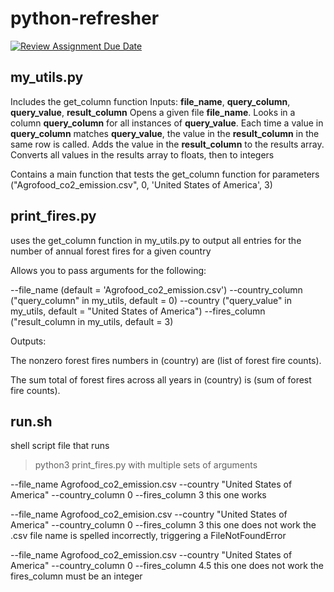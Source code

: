 # python-refresher

[![Review Assignment Due Date](https://classroom.github.com/assets/deadline-readme-button-22041afd0340ce965d47ae6ef1cefeee28c7c493a6346c4f15d667ab976d596c.svg)](https://classroom.github.com/a/_G_SdF8U)

## my_utils.py

Includes the get_column function
Inputs: **file_name**, **query_column**, **query_value**, **result_column**
Opens a given file **file_name**.
Looks in a column **query_column** for all instances of **query_value**.
Each time a value in **query_column** matches **query_value**, the value in the **result_column** in the same row is called.
Adds the value in the **result_column** to the results array.
Converts all values in the results array to floats, then to integers

Contains a main function that tests the get_column function for parameters ("Agrofood_co2_emission.csv", 0, 'United States of America', 3)

## print_fires.py

uses the get_column function in my_utils.py to output all entries for the number of annual forest fires for a given country

Allows you to pass arguments for the following:

--file_name (default = 'Agrofood_co2_emission.csv')
--country_column ("query_column" in my_utils, default = 0)
--country ("query_value" in my_utils, default = "United States of America")
--fires_column ("result_column in my_utils, default = 3)

Outputs:

The nonzero forest fires numbers in (country) are (list of forest fire counts).

The sum total of forest fires across all years in (country) is (sum of forest fire counts).

## run.sh

shell script file that runs
> python3 print_fires.py
with multiple sets of arguments

--file_name Agrofood_co2_emission.csv --country "United States of America" --country_column 0 --fires_column 3
    this one works

--file_name Agrofood_co2_emision.csv --country "United States of America" --country_column 0 --fires_column 3
    this one does not work
    the .csv file name is spelled incorrectly, triggering a FileNotFoundError

--file_name Agrofood_co2_emission.csv --country "United States of America" --country_column 0 --fires_column 4.5
    this one does not work
    the fires_column must be an integer
